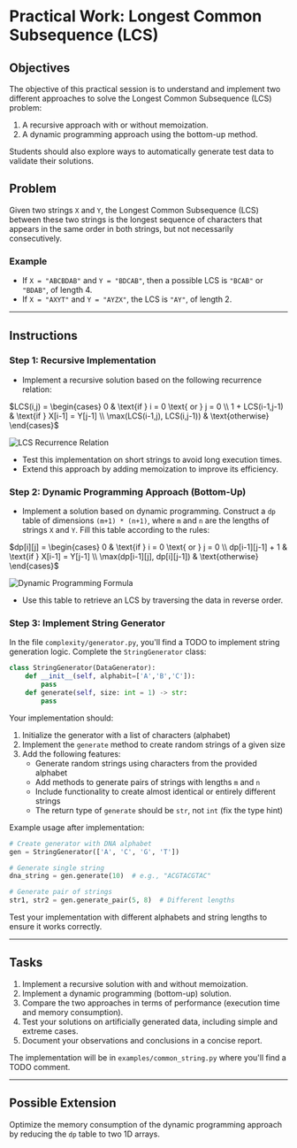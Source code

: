 # Practical Work: Longest Common Subsequence (LCS)

## Objectives

The objective of this practical session is to understand and implement two different approaches to solve the Longest Common Subsequence (LCS) problem:

1. A recursive approach with or without memoization.  
2. A dynamic programming approach using the bottom-up method.

Students should also explore ways to automatically generate test data to validate their solutions.

## Problem

Given two strings `X` and `Y`, the Longest Common Subsequence (LCS) between these two strings is the longest sequence of characters that appears in the same order in both strings, but not necessarily consecutively.

### Example

- If `X = "ABCBDAB"` and `Y = "BDCAB"`, then a possible LCS is `"BCAB"` or `"BDAB"`, of length 4.
- If `X = "AXYT"` and `Y = "AYZX"`, the LCS is `"AY"`, of length 2.

---

## Instructions

### Step 1: Recursive Implementation

- Implement a recursive solution based on the following recurrence relation:

$LCS(i,j) = \begin{cases} 
0 & \text{if } i = 0 \text{ or } j = 0 \\
1 + LCS(i-1,j-1) & \text{if } X[i-1] = Y[j-1] \\
\max(LCS(i-1,j), LCS(i,j-1)) & \text{otherwise}
\end{cases}$

![LCS Recurrence Relation](https://latex.codecogs.com/png.latex?LCS(i,j)=\begin{cases}0&\text{if%20}i=0%20\text{or%20}j=0\\1+LCS(i-1,j-1)&\text{if%20}X[i-1]=Y[j-1]\\\max(LCS(i-1,j),%20LCS(i,j-1))&\text{otherwise}\end{cases})

- Test this implementation on short strings to avoid long execution times.
- Extend this approach by adding memoization to improve its efficiency.

### Step 2: Dynamic Programming Approach (Bottom-Up)

- Implement a solution based on dynamic programming. Construct a `dp` table of dimensions `(m+1) * (n+1)`, where `m` and `n` are the lengths of strings `X` and `Y`. Fill this table according to the rules:

$dp[i][j] = \begin{cases} 
0 & \text{if } i = 0 \text{ or } j = 0 \\
dp[i-1][j-1] + 1 & \text{if } X[i-1] = Y[j-1] \\
\max(dp[i-1][j], dp[i][j-1]) & \text{otherwise}
\end{cases}$

![Dynamic Programming Formula](https://latex.codecogs.com/png.latex?dp[i][j]=\begin{cases}0&\text{if%20}i=0%20\text{or%20}j=0\\dp[i-1][j-1]+1&\text{if%20}X[i-1]=Y[j-1]\\\max(dp[i-1][j],%20dp[i][j-1])&\text{otherwise}\end{cases})

- Use this table to retrieve an LCS by traversing the data in reverse order.

### Step 3: Implement String Generator

In the file `complexity/generator.py`, you'll find a TODO to implement string generation logic. Complete the `StringGenerator` class:

```python
class StringGenerator(DataGenerator):
    def __init__(self, alphabit=['A','B','C']):
        pass
    def generate(self, size: int = 1) -> str:
        pass
```

Your implementation should:
1. Initialize the generator with a list of characters (alphabet)
2. Implement the `generate` method to create random strings of a given size
3. Add the following features:
   - Generate random strings using characters from the provided alphabet
   - Add methods to generate pairs of strings with lengths `m` and `n`
   - Include functionality to create almost identical or entirely different strings
   - The return type of `generate` should be `str`, not `int` (fix the type hint)

Example usage after implementation:
```python
# Create generator with DNA alphabet
gen = StringGenerator(['A', 'C', 'G', 'T'])

# Generate single string
dna_string = gen.generate(10)  # e.g., "ACGTACGTAC"

# Generate pair of strings
str1, str2 = gen.generate_pair(5, 8)  # Different lengths
```

Test your implementation with different alphabets and string lengths to ensure it works correctly.

---

## Tasks

1. Implement a recursive solution with and without memoization.  
2. Implement a dynamic programming (bottom-up) solution.  
3. Compare the two approaches in terms of performance (execution time and memory consumption).  
4. Test your solutions on artificially generated data, including simple and extreme cases.  
5. Document your observations and conclusions in a concise report.

The implementation will be  in `examples/common_string.py` where you'll find a TODO comment.

---

## Possible Extension

Optimize the memory consumption of the dynamic programming approach by reducing the `dp` table to two 1D arrays.
